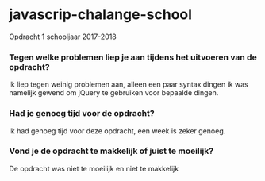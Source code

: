 # javascrip-chalange-school

Opdracht 1 schooljaar 2017-2018


### Tegen welke problemen liep je aan tijdens het uitvoeren van de opdracht?
Ik liep tegen weinig problemen aan, alleen een paar syntax dingen ik was namelijk gewend 
om jQuery te gebruiken voor bepaalde dingen.

### Had je genoeg tijd voor de opdracht?
Ik had genoeg tijd voor deze opdracht, een week is zeker genoeg.

### Vond je de opdracht te makkelijk of juist te moeilijk?
De opdracht was niet te moeilijk en niet te makkelijk
